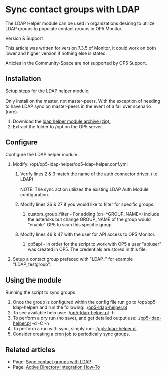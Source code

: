 # Sync contact groups with LDAP

The LDAP Helper module can be used in organizations desiring to utilize LDAP groups to populate contact groups in OP5 Monitor.

Version & Support

This article was written for version 7.3.5 of Monitor, it could work on both lower and higher version if nothing else is stated.

Articles in the Community-Space are not supported by OP5 Support.

## Installation

Setup steps for the LDAP helper module:

Only install on the master, not master-peers. With the exception of needing to have LDAP sync on master-peers in the event of a fail over scenario (rare).

1. Download the [ldap helper module archive (zip).](attachments/19072840/19235245.zip)
2. Extract the folder to /opt on the OP5 server.

## Configure

Configure the LDAP helper module :

1. Modify: /opt/op5-ldap-helper/op5-ldap-helper.conf.yml
    1.  Verify lines 2 & 3 match the name of the auth connector driver. (i.e. LDAP)

        NOTE: The sync action utilizes the existing LDAP Auth Module configuration.

    2.  Modify lines 26 & 27 if you would like to filter for specific groups.
        1.  custom\_group\_filter - For adding (cn=\*GROUP\_NAME\*) include the asterisks but change GROUP\_NAME of the group would "enable" OP5 to scan this specific group.

    3.  Modify lines 46 & 47 with the user for API access to OP5 Monitor.
        1.  op5api - In order for the script to work with OP5 a user "apiuser" was created in OP5. The credentials are stored in this file.

2. Setup a contact group prefaced with "LDAP\_" for example "LDAP\_testgroup".

## Using the module

Running the script to sync groups :

1. Once the group is configured within the config file run go to /opt/op5-ldap-helper/ and run the following: ./[op5-ldap-helper.pl](http://op5-ldap-helper.pl)
2. To see available help use: ./[op5-ldap-helper.pl](http://op5-ldap-helper.pl) -h
3. To perform a dry run (no save), and get detailed output use: ./[op5-ldap-helper.pl](http://op5-ldap-helper.pl) -d -C -n
4. To perform a run with sync, simply run: ./[op5-ldap-helper.pl](http://op5-ldap-helper.pl)
5. Consider creating a cron job to periodically sync groups.

## Related articles

- Page:
    [Sync contact groups with LDAP](/display/HOWTOs/Sync+contact+groups+with+LDAP)
- Page:
    [Active Directory Integration How-To](/display/HOWTOs/Active+Directory+Integration+How-To)
